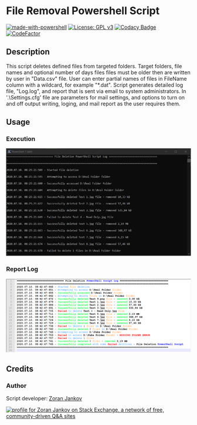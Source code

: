 # File Removal Powershell Script

[![made-with-powershell](https://img.shields.io/badge/PowerShell-1f425f?logo=Powershell)](https://microsoft.com/PowerShell)
[![License: GPL v3](https://img.shields.io/badge/License-GPLv3-blue.svg)](https://www.gnu.org/licenses/gpl-3.0)
[![Codacy Badge](https://app.codacy.com/project/badge/Grade/2837928634484cfbb27413952c994687)](https://www.codacy.com/gh/Zoran-Jankov/File-Removal-Powershell-Script/dashboard?utm_source=github.com&amp;utm_medium=referral&amp;utm_content=Zoran-Jankov/File-Removal-Powershell-Script&amp;utm_campaign=Badge_Grade)
[![CodeFactor](https://www.codefactor.io/repository/github/zoran-jankov/file-removal-powershell-script/badge)](https://www.codefactor.io/repository/github/zoran-jankov/file-removal-powershell-script)

## Description

This script deletes defined files from targeted folders. Target folders, file names and optional number of days files files must be older then are written by user in "Data.csv" file. User can enter partial names of files in FileName column with a wildcard, for example "*.dat". Script generates detailed log file, "Log.log", and report that is sent via email to system administrators. In '.\Settings.cfg' file are parameters for mail settings, and options to turn on and off output writing, loging, and mail report
as the user requires them.

## Usage

### Execution

![](https://raw.githubusercontent.com/Zoran-Jankov/File-Deletion/master/Document%20Resources/PowerShell.png)

### Report Log

![](https://raw.githubusercontent.com/Zoran-Jankov/File-Deletion/master/Document%20Resources/Report%20Log.png)

## Credits

### Author

Script developer: [Zoran Jankov](https://www.linkedin.com/in/zoran-jankov-b1054b196/)

<a href="https://stackexchange.com/users/12947676"><img src="https://stackexchange.com/users/flair/12947676.png" width="208" height="58" alt="profile for Zoran Jankov on Stack Exchange, a network of free, community-driven Q&amp;A sites" title="profile for Zoran Jankov on Stack Exchange, a network of free, community-driven Q&amp;A sites"></a>

